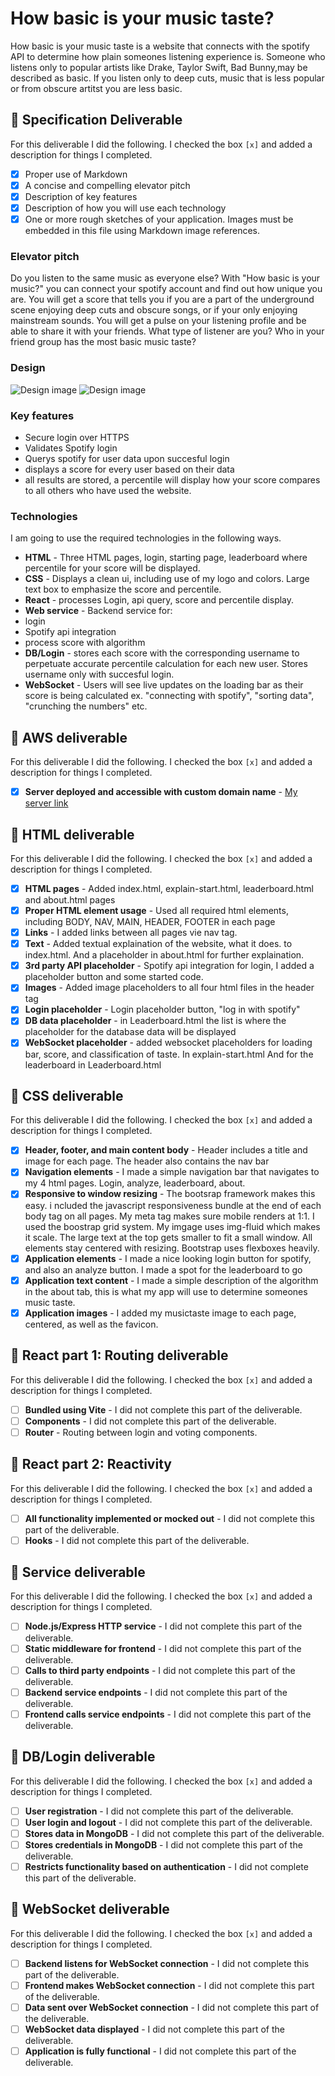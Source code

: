 # How basic is your music taste?

How basic is your music taste is a website that connects with the spotify API to determine how plain someones listening experience is. Someone who listens only to popular artists like Drake, Taylor Swift, Bad Bunny,may be described as basic. If you listen only to deep cuts, music that is less popular or from obscure artitst you are less basic.



## 🚀 Specification Deliverable


For this deliverable I did the following. I checked the box `[x]` and added a description for things I completed.

- [x] Proper use of Markdown
- [x] A concise and compelling elevator pitch
- [x] Description of key features
- [x] Description of how you will use each technology
- [x] One or more rough sketches of your application. Images must be embedded in this file using Markdown image references.

### Elevator pitch


Do you listen to the same music as everyone else? With "How basic is your music?" you can connect your spotify account and find out how unique you are. You will get a score that tells you if you are a part of the underground scene enjoying deep cuts and obscure songs, or if your only enjoying mainstream sounds. You will get a pulse on your listening profile and be able to share it with your friends. What type of listener are you? Who in your friend group has the most basic music taste?



### Design

![Design image](design1.png)
![Design image](design2.png)



### Key features
- Secure login over HTTPS
- Validates Spotify login
- Querys spotify for user data upon succesful login
- displays a score for every user based on their data
- all results are stored, a percentile will display how your score compares to all others who have used the website.


### Technologies

I am going to use the required technologies in the following ways.

- **HTML** - Three HTML pages, login, starting page, leaderboard where percentile for your score will be displayed.
- **CSS** - Displays a clean ui, including use of my logo and colors. Large text box to emphasize the score and percentile.
- **React** - processes Login, api query, score and percentile display.
- **Web service** - Backend service for:
- login
- Spotify api integration
- process score with algorithm
- **DB/Login** - stores each score with the corresponding username to perpetuate accurate percentile calculation for each new user. Stores username only with succesful login.
- **WebSocket** - Users will see live updates on the loading bar as their score is being calculated ex. "connecting with spotify", "sorting data", "crunching the numbers" etc.

## 🚀 AWS deliverable

For this deliverable I did the following. I checked the box `[x]` and added a description for things I completed.

- [x] **Server deployed and accessible with custom domain name** - [My server link](https://musictaste.click/)

## 🚀 HTML deliverable

For this deliverable I did the following. I checked the box `[x]` and added a description for things I completed.

- [x] **HTML pages** - Added index.html, explain-start.html, leaderboard.html and about.html pages
- [x] **Proper HTML element usage** - Used all required html elements, including BODY, NAV, MAIN, HEADER, FOOTER in each page
- [x] **Links** - I added links between all pages vie nav tag.
- [x] **Text** - Added textual explaination of the website, what it does. to index.html. And a placeholder in about.html for further explaination. 
- [x] **3rd party API placeholder** - Spotify api integration for login, I added a placeholder button and some started code.
- [x] **Images** - Added image placeholders to all four html files in the header tag
- [x] **Login placeholder** - Login placeholder button, "log in with spotify"
- [x] **DB data placeholder** - in Leaderboard.html the list is where the placeholder for the database data will be displayed
- [x] **WebSocket placeholder** - added websocket placeholders for loading bar, score, and classification of taste. In explain-start.html And for the leaderboard in Leaderboard.html

## 🚀 CSS deliverable

For this deliverable I did the following. I checked the box `[x]` and added a description for things I completed.

- [x] **Header, footer, and main content body** - Header includes a title and image for each page. The header also contains the nav bar
- [x] **Navigation elements** - I made a simple navigation bar that navigates to my 4 html pages. Login, analyze, leaderboard, about.
- [x] **Responsive to window resizing** - The bootsrap framework makes this easy. i ncluded the javascript responsiveness bundle at the end of each body tag on all pages. My meta tag makes sure mobile renders at 1:1. I used the boostrap grid system. My imgage uses img-fluid which makes it scale. The large text at the top gets smaller to fit a small window. All elements stay centered with resizing.
Bootstrap uses flexboxes heavily.
- [x] **Application elements** - I made a nice looking login button for spotify, and also an analyze button. I made a spot for the leaderboard to go
- [x] **Application text content** - I made a simple description of the algorithm in the about tab, this is what my app will use to determine someones music taste.
- [x] **Application images** - I added my musictaste image to each page, centered, as well as the favicon.

## 🚀 React part 1: Routing deliverable

For this deliverable I did the following. I checked the box `[x]` and added a description for things I completed.

- [ ] **Bundled using Vite** - I did not complete this part of the deliverable.
- [ ] **Components** - I did not complete this part of the deliverable.
- [ ] **Router** - Routing between login and voting components.

## 🚀 React part 2: Reactivity

For this deliverable I did the following. I checked the box `[x]` and added a description for things I completed.

- [ ] **All functionality implemented or mocked out** - I did not complete this part of the deliverable.
- [ ] **Hooks** - I did not complete this part of the deliverable.

## 🚀 Service deliverable

For this deliverable I did the following. I checked the box `[x]` and added a description for things I completed.

- [ ] **Node.js/Express HTTP service** - I did not complete this part of the deliverable.
- [ ] **Static middleware for frontend** - I did not complete this part of the deliverable.
- [ ] **Calls to third party endpoints** - I did not complete this part of the deliverable.
- [ ] **Backend service endpoints** - I did not complete this part of the deliverable.
- [ ] **Frontend calls service endpoints** - I did not complete this part of the deliverable.

## 🚀 DB/Login deliverable

For this deliverable I did the following. I checked the box `[x]` and added a description for things I completed.

- [ ] **User registration** - I did not complete this part of the deliverable.
- [ ] **User login and logout** - I did not complete this part of the deliverable.
- [ ] **Stores data in MongoDB** - I did not complete this part of the deliverable.
- [ ] **Stores credentials in MongoDB** - I did not complete this part of the deliverable.
- [ ] **Restricts functionality based on authentication** - I did not complete this part of the deliverable.

## 🚀 WebSocket deliverable

For this deliverable I did the following. I checked the box `[x]` and added a description for things I completed.

- [ ] **Backend listens for WebSocket connection** - I did not complete this part of the deliverable.
- [ ] **Frontend makes WebSocket connection** - I did not complete this part of the deliverable.
- [ ] **Data sent over WebSocket connection** - I did not complete this part of the deliverable.
- [ ] **WebSocket data displayed** - I did not complete this part of the deliverable.
- [ ] **Application is fully functional** - I did not complete this part of the deliverable.
